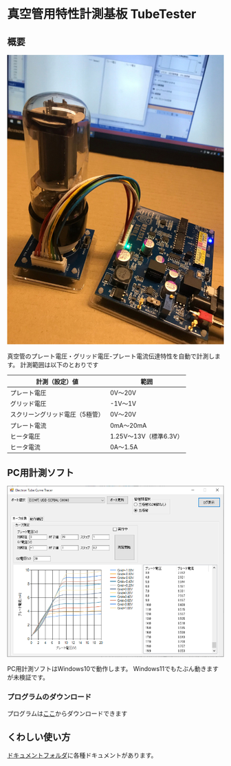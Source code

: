 # 真空管用特性計測基板 TubeTester

## 概要

![image.png](.media/img_2.png)

真空管のプレート電圧・グリッド電圧-プレート電流伝達特性を自動で計測します。
計測範囲は以下のとおりです

| 計測（設定）値 | 範囲 |
| ------- | --- |
| プレート電圧 | 0V～20V |
| グリッド電圧 | -1V～1V |
| スクリーングリッド電圧（5極管） | 0V～20V |
| プレート電流 | 0mA～20mA |
| ヒータ電圧 | 1.25V～13V（標準6.3V） |
| ヒータ電流 | 0A～1.5A |

## PC用計測ソフト

![image.png](.media/img_0.png)

PC用計測ソフトはWindows10で動作します。
Windows11でもたぶん動きますが未検証です。

### プログラムのダウンロード

プログラムは[ここ](https://github.com/tceoo1/TubeTester/blob/master/CurveTracer.zip)からダウンロードできます

## くわしい使い方

[ドキュメントフォルダ](https://github.com/tceoo1/TubeTester/tree/master/doc)に各種ドキュメントがあります。